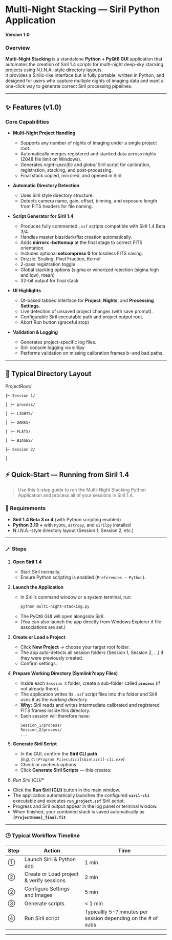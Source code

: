 # Multi-Night Stacking — Siril Python Application  
**Version 1.0**

### Overview
**Multi-Night Stacking** is a standalone **Python + PyQt6 GUI** application that automates the creation of Siril 1.4 scripts for multi-night deep-sky stacking projects using N.I.N.A.-style directory layouts.  
It provides a Sirilic-like interface but is fully portable, written in Python, and designed for users who capture multiple nights of imaging data and want a one-click way to generate correct Siril processing pipelines.

---

## ✨ Features (v1.0)

### Core Capabilities
- **Multi-Night Project Handling**  
  * Supports any number of nights of imaging under a single project root.  
  * Automatically merges registered and stacked data across nights (2048 file limit on Windows).  
  * Generates *night-specific* and *global* Siril script for calibration, registration, stacking, and post-processing.
  * Final stack copied, mirrored, and opened in Siril

- **Automatic Directory Detection**
  * Uses Siril style directory structure.  
  * Detects camera name, gain, offset, binning, and exposure length from FITS headers for file naming.  

- **Script Generator for Siril 1.4**  
  * Produces fully commented `.ssf` scripts compatible with Siril 1.4 Beta 3/4.  
  * Handles master bias/dark/flat creation automatically.  
  * Adds **mirrorx -bottomup** at the final stage to correct FITS orientation.
  * Includes optional **setcompress 0** for lossless FITS saving.
  * Drizzle: Scaling, Pixel Fraction, Kernel
  * 2-pass registration toggle
  * Global stacking options (sigma or winorized rejection (sigma high and low), mean)
  * 32-bit output for final stack

- **UI Highlights**
  - Qt-based tabbed interface for **Project**, **Nights**, and **Processing Settings**.  
  - Live detection of unsaved project changes (with save prompt).  
  - Configurable Siril executable path and project output root.
  - Abort Run button (graceful stop)

- **Validation & Logging**
  - Generates project-specific log files.
  - Siril console logging via sirilpy
  - Performs validation on missing calibration frames b=and bad paths.

---

## 🧭 Typical Directory Layout

ProjectRoot/

    ├─ Session 1/
    
    │ ├─ process/
    
    │ ├─ LIGHTS/
    
    │ ├─ DARKS/
    
    │ ├─ FLATS/
    
    │ └─ BIASES/
    
    ├─ Session 2/
    
    │ 

## ⚡ Quick-Start — Running from Siril 1.4

> Use this 5-step guide to run the Multi-Night Stacking Python Application and process all of your sessions in Siril 1.4.

### 🧰 Requirements
- **Siril 1.4 Beta 3 or 4** (with Python scripting enabled)  
- **Python 3.10 +** with `PyQt6`, `astropy`, and `sirilpy` installed  
- N.I.N.A.-style directory layout (Session 1, Session 2, etc.)  

---

### 🪄 Steps

1. **Open Siril 1.4**  
   - Start Siril normally.  
   - Ensure Python scripting is enabled (`Preferences → Python`).  

2. **Launch the Application**
   - In Siril’s command window or a system terminal, run:
     ```bash
     python multi-night-stacking.py
     ```
   - The PyQt6 GUI will open alongside Siril.  
   - (You can also launch the app directly from Windows Explorer if file associations are set.)

3. **Create or Load a Project**
   - Click **New Project** → choose your target root folder.  
   - The app auto-detects all session folders (Session 1, Session 2, …) if they were previously created.  
   - Confirm settings. 

4. **Prepare Working Directory (Symlink?copy Files)**
   - Inside each `Session X` folder, create a sub-folder called **`process`** (if not already there).  
   - The application writes its `.ssf` script files into this folder and Siril uses it as the *working directory*.  
   - **Why:** Siril reads and writes intermediate calibrated and registered FITS frames inside this directory.  
   - Each session will therefore have:
     ```
     Session_1/process/
     Session_2/process/
     ...
     ```
5. **Generate Siril Script**
   - In the GUI, confirm the **Siril CLI path**  
     *(e.g. `C:\Program Files\Siril\bin\siril-cli.exe`)*  
   - Check or uncheck options.
   - Click **Generate Siril Scripts** — this creates:

6. *Run Siril (CLI)**

- Click the **Run Siril (CLI)** button in the main window.  
- The application automatically launches the configured **`siril-cli`** executable and executes **`run_project.ssf`** Siril script.
- Progress and Siril output appear in the log panel or terminal window.  
- When finished, your combined stack is saved automatically as **`[ProjectName]_final.fit`**

---

### 🕒 Typical Workflow Timeline
| Step | Action | Time |
|------|---------|------|
| ① | Launch Siril & Python app | 1 min |
| ② | Create or Load project & verify sessions | 2 min |
| ② | Configure Settings and Images | 5 min |
| ③ | Generate scripts | < 1 min |
| ④ | Run Siril script | Typicallly 5-? minutes per session depending on the # of subs |

---


